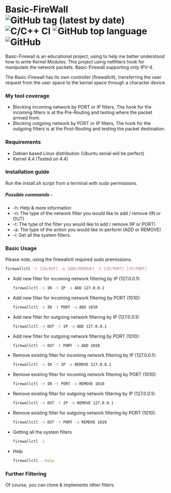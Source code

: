 # Basic-FireWall ![GitHub tag (latest by date)](https://img.shields.io/github/v/tag/eliranmaman/Basic-Firewall) ![C/C++ CI](https://github.com/eliranmaman/Basic-FireWall/workflows/C/C++%20CI/badge.svg?branch=master) ![GitHub top language](https://img.shields.io/github/languages/top/eliranmaman/Basic-FireWall) ![GitHub](https://img.shields.io/github/license/eliranmaman/Basic-Firewall)
Basic-Firewall is an educational project, using to help me better understood how to write Kernel Modules. This project using netfilters
hook for manipulate the network packets. Basic-Firewall supporting only IPV-4.

The Basic-Firewall has its own controller (firewallctl), transferring the user request from the user space to the kernel space through a character device.

### My tool coverage 
* Blocking incoming network by PORT or IP filters, The hook for the incoming filters is at the Pre-Routing and testing where the packet arrived from.
* Blocking outgoing network by PORT or IP filters, The hook for the outgoing filters is at the Post-Routing and testing the packet destination.

### Requirements
* Debian based Linux distribution (Ubuntu xenial will be perfect)
* Kernel 4.4 (Tested on 4.4)

### Installation guide
Run the install.sh script from a terminal with sudo permissions.

##### Possible commands - 
* -h: Help & more information
* -n: The type of the network filter you would like to add / remove (IN or OUT)
* -t: The type of the filter you would like to add / remove (IP or PORT)
* -a: The type of the action you would like to perform (ADD or REMOVE)
* -i: Get all the system filters.
### Basic Usage
Please note, using the firewallctl required sudo premissions.
```bash
firewallctl -t [IN/OUT] -a [ADD/REMOVE] -t [IP/PORT] [IP/PORT]
```

* Add new filter for incoming network filtering by IP (127.0.0.1):
    ```bash
    firewallctl -n IN -t IP -a ADD 127.0.0.1
    ```
* Add new filter for incoming network filtering by PORT (1010):
    ```bash
    firewallctl -n IN -t PORT -a ADD 1010
    ```
* Add new filter for outgoing network filtering by IP (127.0.0.1):
  ```bash
  firewallctl -n OUT -t IP -a ADD 127.0.0.1
  ```
* Add new filter for outgoing network filtering by PORT (1010):
    ```bash
    firewallctl -n OUT -t PORT -a ADD 1010
    ```
* Remove existing filter for incoming network filtering by IP (127.0.0.1):
  ```bash
  firewallctl -n IN -t IP -a REMOVE 127.0.0.1
  ```
* Remove existing filter for incoming network filtering by PORT (1010):
    ```bash
    firewallctl -n IN -t PORT -a REMOVE 1010
    ```
* Remove existing filter for outgoing network filtering by IP (127.0.0.1):
  ```bash
  firewallctl -n OUT -t IP -a REMOVE 127.0.0.1
  ```
* Remove existing filter for outgoing network filtering by PORT (1010):
    ```bash
    firewallctl -n OUT -t PORT -a REMOVE 1010
    ```
* Getting all the system filters
    ```bash
    firewallctl -i
    ```
* Help
    ```bash
    firewallctl --help
    ```
### Further Filtering
Of course, you can clone & implements other filters.
